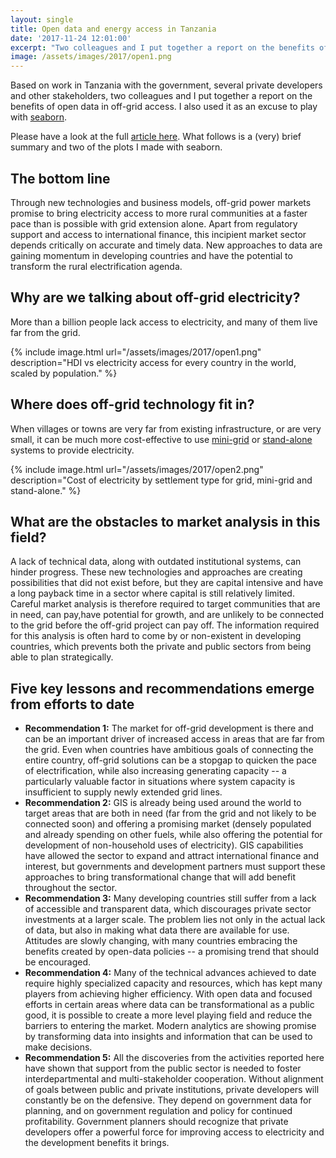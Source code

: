```yaml
---
layout: single
title: Open data and energy access in Tanzania
date: '2017-11-24 12:01:00'
excerpt: "Two colleagues and I put together a report on the benefits of open data in off-grid access."
image: /assets/images/2017/open1.png
---
```


Based on work in Tanzania with the government, several private developers and other stakeholders, two colleagues and I put together a report on the benefits of open data in off-grid access. I also used it as an excuse to play with [seaborn](http://seaborn.pydata.org/).

Please have a look at the full [article here](https://openknowledge.worldbank.org/bitstream/handle/10986/28622/120678-BRI-PUBLIC-24-10-2017-14-33-7-LWLJFinOKR.pdf?sequence=1&isAllowed=y). What follows is a (very) brief summary and two of the plots I made with seaborn.

## The bottom line
Through new technologies and business models, off-grid power markets promise to bring electricity access to more rural communities at a faster pace than is possible with grid extension alone. Apart from regulatory support and access to international finance, this incipient market sector depends critically on accurate and timely data. New approaches to data are gaining momentum in developing countries and have the potential to transform the rural electrification agenda.

## Why are we talking about off-grid electricity?
More than a billion people lack access to electricity, and many of them live far from the grid.

{% include image.html url="/assets/images/2017/open1.png" description="HDI vs electricity access for every country in the world, scaled by population." %}

## Where does off-grid technology fit in?
When villages or towns are very far from existing infrastructure, or are very small, it can be much more cost-effective to use [mini-grid](https://energypedia.info/wiki/Mini_Grids) or [stand-alone](https://energypedia.info/wiki/Solar_Home_Systems_(SHS)) systems to provide electricity.

{% include image.html url="/assets/images/2017/open2.png" description="Cost of electricity by settlement type for grid, mini-grid and stand-alone." %}

## What are the obstacles to market analysis in this field?
A lack of technical data, along with outdated institutional systems, can hinder progress. These new technologies and approaches are creating possibilities that did not exist before, but they are capital intensive and have a long payback time in a sector where capital is still relatively limited. Careful market analysis is therefore required to target communities that are in need, can pay,have potential for growth, and are unlikely to be connected to the grid before the off-grid project can pay off. The information required for this analysis is often hard to come by or non-existent in developing countries, which prevents both the private and public sectors from being able to plan strategically.

## Five key lessons and recommendations emerge from efforts to date
 * **Recommendation 1:** The market for off-grid development is there and can be an important driver of increased access in areas that are far from the grid. Even when countries have ambitious goals of connecting the entire country, off-grid solutions can be a stopgap to quicken the pace of electrification, while also increasing generating capacity -- a particularly valuable factor in situations where system capacity is insufficient to supply newly extended grid lines.
 * **Recommendation 2:** GIS is already being used around the world to target areas that are both in need (far from the grid and not likely to be connected soon) and offering a promising market (densely populated and already spending on other fuels, while also offering the potential for development of non-household uses of electricity). GIS capabilities have allowed the sector to expand and attract international finance and interest, but governments and development partners must support these approaches to bring transformational change that will add benefit throughout the sector.
 * **Recommendation 3:** Many developing countries still suffer from a lack of accessible and transparent data, which discourages private sector investments at a larger scale. The problem lies not only in the actual lack of data, but   also in making what data there are available for use. Attitudes are slowly changing, with many countries embracing the benefits created by open-data policies -- a promising trend that should be encouraged.
 * **Recommendation 4:** Many of the technical advances achieved to date require highly specialized capacity and resources, which has kept many players from achieving higher efficiency. With open data and focused efforts in certain areas where data can be transformational as a public good, it is possible to   create a more level playing field and reduce the barriers to entering the market. Modern analytics are showing promise by transforming data into   insights and information that can be used to make decisions.
 * **Recommendation 5:** All the discoveries from the activities reported here have shown that support from the public sector is needed to foster interdepartmental and multi-stakeholder cooperation. Without alignment of goals between public and private institutions, private developers will constantly be on the defensive. They depend on government data for planning, and on government regulation and policy for continued profitability. Government planners should recognize that private developers offer a powerful force for improving access to electricity and the development benefits it brings.
